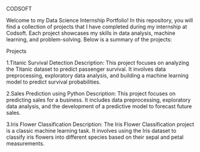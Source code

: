 CODSOFT

Welcome to my Data Science Internship Portfolio! In this repository, you will find a collection of projects that I have completed during my internship at Codsoft. Each project showcases my skills in data analysis, machine learning, and problem-solving. Below is a summary of the projects:

Projects


1.Titanic Survival Detection Description: This project focuses on analyzing the Titanic dataset to predict passenger survival. It involves data preprocessing, exploratory data analysis, and building a machine learning model to predict survival probabilities.

2.Sales Prediction using Python Description: This project focuses on predicting sales for a business. It includes data preprocessing, exploratory data analysis, and the development of a predictive model to forecast future sales.

3.Iris Flower Classification Description: The Iris Flower Classification project is a classic machine learning task. It involves using the Iris dataset to classify iris flowers into different species based on their sepal and petal measurements.
